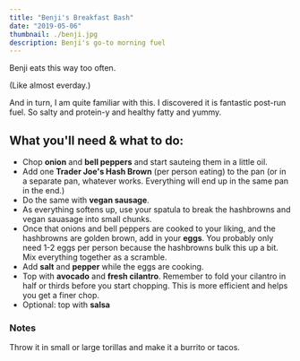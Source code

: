 ```yaml
---
title: "Benji's Breakfast Bash"
date: "2019-05-06"
thumbnail: ./benji.jpg
description: Benji's go-to morning fuel
---
```


Benji eats this way too often.

(Like almost everday.)

And in turn, I am quite familiar with this. I discovered it is fantastic post-run fuel. So salty and protein-y and healthy fatty and yummy.



## What you'll need & what to do:

* Chop **onion** and **bell peppers** and start sauteing them in a little oil.
* Add one **Trader Joe's Hash Brown** (per person eating) to the pan (or in a separate pan, whatever works. Everything will end up in the same pan in the end.)
* Do the same with **vegan sausage**.
* As everything softens up, use your spatula to break the hashbrowns and vegan sauasage into small chunks.
* Once that onions and bell peppers are cooked to your liking, and the hashbrowns are golden brown, add in your **eggs**. You probably only need 1-2 eggs per person because the hashbrowns bulk this up a bit. Mix everything together as a scramble.
* Add **salt** and **pepper** while the eggs are cooking.
* Top with **avocado** and **fresh cilantro**. Remember to fold your cilantro in half or thirds before you start chopping. This is more efficient and helps you get a finer chop.
* Optional: top with **salsa**

### Notes

Throw it in small or large torillas and make it a burrito or tacos. 





